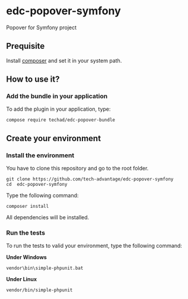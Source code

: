 # edc-popover-symfony
Popover for Symfony project

## Prequisite

Install [composer](https://getcomposer.org/) and set it in your system path.


## How to use it?

### Add the bundle in your application

To add the plugin in your application, type:

```shell script
compose require techad/edc-popover-bundle
```

## Create your environment

### Install the environment

You have to clone this repository and go to the root folder. 

```shell script
git clone https://github.com/tech-advantage/edc-popover-symfony
cd  edc-popover-symfony
```

Type the following command:

```shell script
composer install
```

All dependencies will be installed.

### Run the tests

To run the tests to valid your environment, type the following command:

**Under Windows**

```shell script
vendor\bin\simple-phpunit.bat
```

**Under Linux**

```shell script
vendor/bin/simple-phpunit
```

